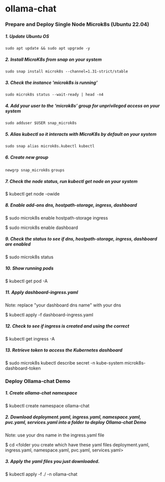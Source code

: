 # ollama-chat
### Prepare and Deploy Single Node Microk8s (Ubuntu 22.04)
##### 1. Update Ubuntu OS
```sudo apt update && sudo apt upgrade -y```

##### 2. Install MicroK8s from snap on your system
```sudo snap install microk8s --channel=1.31-strict/stable```

##### 3. Check the instance 'microk8s is running'
```sudo microk8s status --wait-ready | head -n4```

##### 4. Add your user to the ‘microk8s’ group for unprivileged access on your system
```sudo adduser $USER snap_microk8s```

##### 5. Alias kubectl so it interacts with MicroK8s by default on your system
```sudo snap alias microk8s.kubectl kubectl```

##### 6. Create new group 
```newgrp snap_microk8s```
```groups```

##### 7. Check the node status, run kubectl get node on your system
$ kubectl get node -owide

##### 8. Enable add-ons dns, hostpath-storage, ingress, dashboard
$ sudo microk8s enable hostpath-storage ingress

$ sudo microk8s enable dashboard

##### 9. Check the status to see if dns, hostpath-storage, ingress, dashboard are enabled
$ sudo microk8s status

##### 10. Show running pods
$ kubectl get pod -A

##### 11. Apply dashboard-ingress.yaml
Note:  replace "your dashboard dns name" with your dns

$ kubectl apply -f dashboard-ingress.yaml 

##### 12. Check to see if ingress is created and using the correct <dashboard dns name>
$ kubectl get ingress -A

##### 13. Retrieve token to access the Kubernetes dashboard
$ sudo microk8s kubectl describe secret -n kube-system microk8s-dashboard-token

### Deploy Ollama-chat Demo
##### 1. Create ollama-chat namespace
$ kubectl create namespace ollama-chat

##### 2. Download deployment.yaml, ingress.yaml, namespace.yaml, pvc.yaml, services.yaml into a folder to deploy Ollama-chat Demo
Note: use your dns name in the ingress.yaml file

$ cd <folder you create which have these yaml files deployment.yaml, ingress.yaml, namespace.yaml, pvc.yaml, services.yaml>

##### 3. Apply the yaml files you just downloaded.
$ kubectl apply -f ./ -n ollama-chat


